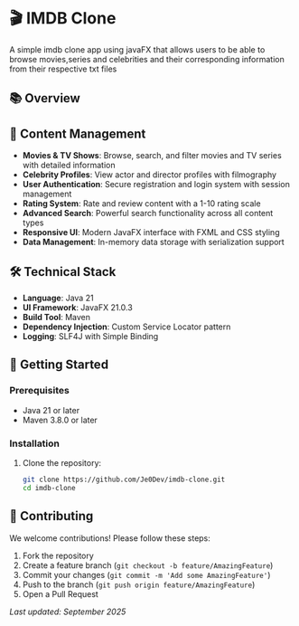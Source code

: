# 🎬 IMDB Clone

A simple imdb clone app using javaFX that allows users to be able to browse movies,series and celebrities and their corresponding information from their respective txt files

## 📚 Overview


## 🎥 Content Management
- **Movies & TV Shows**: Browse, search, and filter movies and TV series with detailed information
- **Celebrity Profiles**: View actor and director profiles with filmography
- **User Authentication**: Secure registration and login system with session management
- **Rating System**: Rate and review content with a 1-10 rating scale
- **Advanced Search**: Powerful search functionality across all content types
- **Responsive UI**: Modern JavaFX interface with FXML and CSS styling
- **Data Management**: In-memory data storage with serialization support

## 🛠️ Technical Stack

- **Language**: Java 21
- **UI Framework**: JavaFX 21.0.3
- **Build Tool**: Maven
- **Dependency Injection**: Custom Service Locator pattern
- **Logging**: SLF4J with Simple Binding

## 🚀 Getting Started

### Prerequisites
- Java 21 or later
- Maven 3.8.0 or later

### Installation

1. Clone the repository:
   ```bash
   git clone https://github.com/Je0Dev/imdb-clone.git
   cd imdb-clone
   ```

## 🤝 Contributing

We welcome contributions! Please follow these steps:
1. Fork the repository
2. Create a feature branch (`git checkout -b feature/AmazingFeature`)
3. Commit your changes (`git commit -m 'Add some AmazingFeature'`)
4. Push to the branch (`git push origin feature/AmazingFeature`)
5. Open a Pull Request

*Last updated: September 2025*
